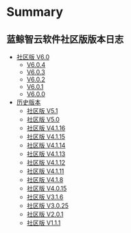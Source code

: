 # Summary

## 蓝鲸智云软件社区版版本日志
* [社区版 V6.0]()
    * [V6.0.4](v6004.md)
    * [V6.0.3](v6003.md)
    * [V6.0.2](v6002.md)
    * [V6.0.1](v6001.md)
    * [V6.0.0](v6000.md)
* [历史版本]()
    * [社区版 V5.1](v5127.md)
    * [社区版 V5.0](v5003.md)
    * [社区版 V4.1.16](v4116.md)
    * [社区版 V4.1.15](v4115.md)
    * [社区版 V4.1.14](v4114.md)
    * [社区版 V4.1.13](v4113.md)
    * [社区版 V4.1.12](v4112.md)
    * [社区版 V4.1.11](v4111.md)
    * [社区版 V4.1.8](v418.md)
    * [社区版 V4.0.15](v4015.md)
    * [社区版 V3.1.6](v316.md)
    * [社区版 V3.0.25](v3025.md)
    * [社区版 V2.0.1](v201.md)
    * [社区版 V1.1.1](v111.md)
